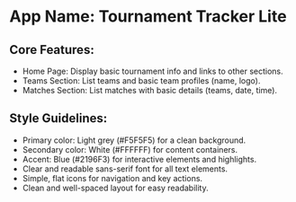 # **App Name**: Tournament Tracker Lite

## Core Features:

- Home Page: Display basic tournament info and links to other sections.
- Teams Section: List teams and basic team profiles (name, logo).
- Matches Section: List matches with basic details (teams, date, time).

## Style Guidelines:

- Primary color: Light grey (#F5F5F5) for a clean background.
- Secondary color: White (#FFFFFF) for content containers.
- Accent: Blue (#2196F3) for interactive elements and highlights.
- Clear and readable sans-serif font for all text elements.
- Simple, flat icons for navigation and key actions.
- Clean and well-spaced layout for easy readability.